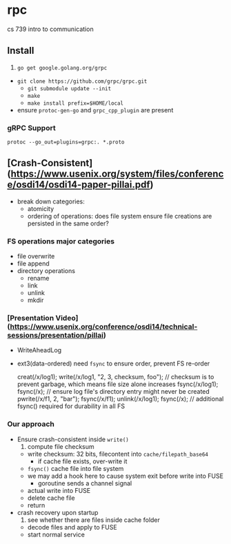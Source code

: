 # rpc
cs 739 intro to communication

## Install
1. `go get google.golang.org/grpc`
- `git clone https://github.com/grpc/grpc.git`
    * `git submodule update --init`
    * `make`
    * `make install prefix=$HOME/local`
- ensure `protoc-gen-go` and `grpc_cpp_plugin` are present

### gRPC Support
`protoc --go_out=plugins=grpc:. *.proto`

## [Crash-Consistent] (https://www.usenix.org/system/files/conference/osdi14/osdi14-paper-pillai.pdf)
* break down categories:
    * atomicity
    * ordering of operations: does file system ensure file creations are persisted in the same order?

### FS operations major categories
* file overwrite
* file append
* directory operations
    * rename
    * link
    * unlink
    * mkdir

### [Presentation Video] (https://www.usenix.org/conference/osdi14/technical-sessions/presentation/pillai)
* WriteAheadLog
* ext3(data-ordered) need `fsync` to ensure order, prevent FS re-order

    creat(/x/log1);
    write(/x/log1, "2, 3, checksum, foo"); // checksum is to prevent garbage, which means file size alone increases
    fsync(/x/log1);
    fsync(/x); // ensure log file's directory entry might never be created
    pwrite(/x/f1, 2, "bar");
    fsync(/x/f1);
    unlink(/x/log1);
    fsync(/x); // additional fsync() required for durability in all FS

### Our approach
* Ensure crash-consistent inside `write()`
    1. compute file checksum
    - write checksum: 32 bits, filecontent into `cache/filepath_base64`
        * if cache file exists, over-write it
    - `fsync()` cache file into file system
	- we may add a hook here to cause system exit before write into FUSE
	    * goroutine sends a channel signal
    - actual write into FUSE
    - delete cache file
    - return
* crash recovery upon startup
    1. see whether there are files inside cache folder
    - decode files and apply to FUSE
    - start normal service
